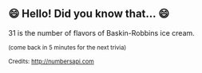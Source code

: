 ## 😄 Hello! Did you know that... 😄
31 is the number of flavors of Baskin-Robbins ice cream.

<sup>(come back in 5 minutes for the next trivia)</sup>


<sup>Credits: http://numbersapi.com</sup>
